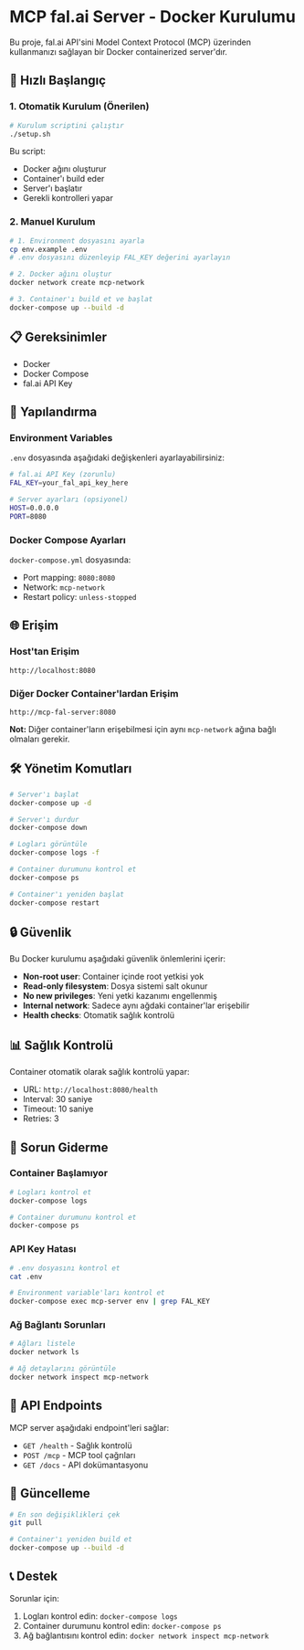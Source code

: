# MCP fal.ai Server - Docker Kurulumu

Bu proje, fal.ai API'sini Model Context Protocol (MCP) üzerinden kullanmanızı sağlayan bir Docker containerized server'dır.

## 🚀 Hızlı Başlangıç

### 1. Otomatik Kurulum (Önerilen)

```bash
# Kurulum scriptini çalıştır
./setup.sh
```

Bu script:
- Docker ağını oluşturur
- Container'ı build eder
- Server'ı başlatır
- Gerekli kontrolleri yapar

### 2. Manuel Kurulum

```bash
# 1. Environment dosyasını ayarla
cp env.example .env
# .env dosyasını düzenleyip FAL_KEY değerini ayarlayın

# 2. Docker ağını oluştur
docker network create mcp-network

# 3. Container'ı build et ve başlat
docker-compose up --build -d
```

## 📋 Gereksinimler

- Docker
- Docker Compose
- fal.ai API Key

## 🔧 Yapılandırma

### Environment Variables

`.env` dosyasında aşağıdaki değişkenleri ayarlayabilirsiniz:

```bash
# fal.ai API Key (zorunlu)
FAL_KEY=your_fal_api_key_here

# Server ayarları (opsiyonel)
HOST=0.0.0.0
PORT=8080
```

### Docker Compose Ayarları

`docker-compose.yml` dosyasında:
- Port mapping: `8080:8080`
- Network: `mcp-network`
- Restart policy: `unless-stopped`

## 🌐 Erişim

### Host'tan Erişim
```
http://localhost:8080
```

### Diğer Docker Container'lardan Erişim
```
http://mcp-fal-server:8080
```

**Not:** Diğer container'ların erişebilmesi için aynı `mcp-network` ağına bağlı olmaları gerekir.

## 🛠️ Yönetim Komutları

```bash
# Server'ı başlat
docker-compose up -d

# Server'ı durdur
docker-compose down

# Logları görüntüle
docker-compose logs -f

# Container durumunu kontrol et
docker-compose ps

# Container'ı yeniden başlat
docker-compose restart
```

## 🔒 Güvenlik

Bu Docker kurulumu aşağıdaki güvenlik önlemlerini içerir:

- **Non-root user**: Container içinde root yetkisi yok
- **Read-only filesystem**: Dosya sistemi salt okunur
- **No new privileges**: Yeni yetki kazanımı engellenmiş
- **Internal network**: Sadece aynı ağdaki container'lar erişebilir
- **Health checks**: Otomatik sağlık kontrolü

## 📊 Sağlık Kontrolü

Container otomatik olarak sağlık kontrolü yapar:
- URL: `http://localhost:8080/health`
- Interval: 30 saniye
- Timeout: 10 saniye
- Retries: 3

## 🐛 Sorun Giderme

### Container Başlamıyor
```bash
# Logları kontrol et
docker-compose logs

# Container durumunu kontrol et
docker-compose ps
```

### API Key Hatası
```bash
# .env dosyasını kontrol et
cat .env

# Environment variable'ları kontrol et
docker-compose exec mcp-server env | grep FAL_KEY
```

### Ağ Bağlantı Sorunları
```bash
# Ağları listele
docker network ls

# Ağ detaylarını görüntüle
docker network inspect mcp-network
```

## 📝 API Endpoints

MCP server aşağıdaki endpoint'leri sağlar:

- `GET /health` - Sağlık kontrolü
- `POST /mcp` - MCP tool çağrıları
- `GET /docs` - API dokümantasyonu

## 🔄 Güncelleme

```bash
# En son değişiklikleri çek
git pull

# Container'ı yeniden build et
docker-compose up --build -d
```

## 📞 Destek

Sorunlar için:
1. Logları kontrol edin: `docker-compose logs`
2. Container durumunu kontrol edin: `docker-compose ps`
3. Ağ bağlantısını kontrol edin: `docker network inspect mcp-network`
